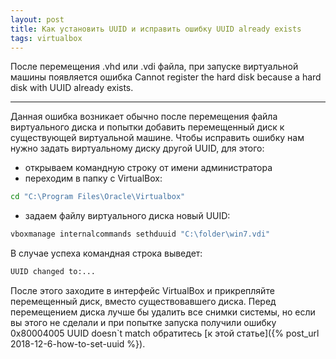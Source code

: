 ```yaml
---
layout: post
title: Как установить UUID и исправить ошибку UUID already exists
tags: virtualbox
---
```


После  перемещения .vhd или .vdi файла, при запуске виртуальной машины появляется ошибка Cannot register the hard disk because a hard disk with UUID already exists.

---

<script type="text/javascript" src="/public/js/jssor.slider.min.js"></script>

Данная ошибка возникает обычно после перемещения файла виртуального диска и попытки добавить перемещенный диск к существующей виртуальной машине. Чтобы исправить ошибку нам нужно задать виртуальному диску другой UUID, для этого:

- открываем командную строку от имени администратора
- переходим в папку с VirtualBox:

```bash
cd "C:\Program Files\Oracle\Virtualbox"
```

- задаем файлу виртуального диска новый UUID:

```bash
vboxmanage internalcommands sethduuid "C:\folder\win7.vdi"
```
В случае успеха командная строка выведет:

```bash
UUID changed to:...
```

После этого заходите в интерфейс VirtualBox и прикрепляйте перемещенный диск, вместо существовавшего диска.
Перед перемещением диска лучше бы удалить все снимки системы, но если вы этого не сделали и при попытке запуска получили ошибку 0x80004005 UUID doesn`t match обратитесь [к этой статье]({% post_url 2018-12-6-how-to-set-uuid %}).